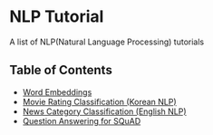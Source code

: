# NLP Tutorial
A list of NLP(Natural Language Processing) tutorials

## Table of Contents

- [Word Embeddings](https://github.com/lyeoni/nlp-tutorial/tree/master/word-embeddings)
- [Movie Rating Classification (Korean NLP)](https://github.com/lyeoni/nlp-tutorial/tree/master/movie-rating-classification)
- [News Category Classification (English NLP)](https://github.com/lyeoni/nlp-tutorial/tree/master/news-category-classifcation)
- [Question Answering for SQuAD](https://github.com/lyeoni/nlp-tutorial/tree/master/question-answering-SQuAD)
